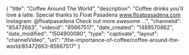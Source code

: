 {
    "title": "Coffee Around The World",
    "description": "Coffee drinks you'll love a latte. Special thanks to Float Pasadena www.floatpasadena.com Instagram: @floatpasadena Check out more awesome ...",
    "channelid": "85472663",
    "videoid": "85667517",
    "date_created": "1488570862",
    "date_modified": "1504900080",
    "type": "captivate",
    "layout": "channelVideo",
    "url": "\/the-importance-of-coffee\/coffee-around-the-world\/85472663-85667517"
}